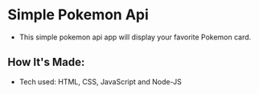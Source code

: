 # Simple Pokemon Api
- This simple pokemon api app will display your favorite Pokemon card. 

## How It's Made:
- Tech used: HTML, CSS, JavaScript and Node-JS


